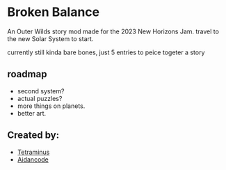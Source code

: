 # Broken Balance
 An Outer Wilds story mod made for the 2023 New Horizons Jam.
 travel to the new Solar System to start.
 
 currently still kinda bare bones, just 5 entries to peice togeter a story
 
## roadmap
- second system?
- actual puzzles?
- more things on planets.
- better art.
 
## Created by:
- [Tetraminus](https://www.youtube.com/@tetraminus)
- [Aidancode](https://www.youtube.com/@aidancode)
